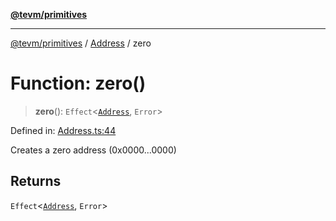 [**@tevm/primitives**](../../../README.md)

***

[@tevm/primitives](../../../globals.md) / [Address](../README.md) / zero

# Function: zero()

> **zero**(): `Effect`\<[`Address`](../type-aliases/Address.md), `Error`\>

Defined in: [Address.ts:44](https://github.com/evmts/tevm-monorepo/blob/main/packages/primitives/src/Address.ts#L44)

Creates a zero address (0x0000...0000)

## Returns

`Effect`\<[`Address`](../type-aliases/Address.md), `Error`\>
